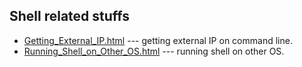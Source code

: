 ## Shell related stuffs
- [Getting_External_IP.html](Getting_External_IP.html) --- getting external IP on command line.
- [Running_Shell_on_Other_OS.html](Running_Shell_on_Other_OS.html) --- running shell on other OS.
